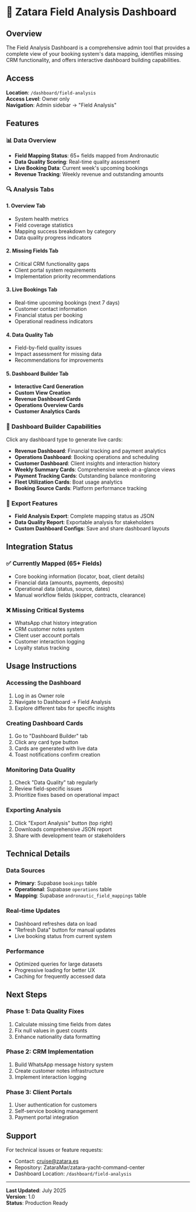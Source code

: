 # 🎯 Zatara Field Analysis Dashboard

## Overview

The Field Analysis Dashboard is a comprehensive admin tool that provides a complete view of your booking system's data mapping, identifies missing CRM functionality, and offers interactive dashboard building capabilities.

## Access

**Location**: `/dashboard/field-analysis`  
**Access Level**: Owner only  
**Navigation**: Admin sidebar → "Field Analysis"

## Features

### 📊 **Data Overview**
- **Field Mapping Status**: 65+ fields mapped from Andronautic
- **Data Quality Scoring**: Real-time quality assessment  
- **Live Booking Data**: Current week's upcoming bookings
- **Revenue Tracking**: Weekly revenue and outstanding amounts

### 🔍 **Analysis Tabs**

#### 1. Overview Tab
- System health metrics
- Field coverage statistics  
- Mapping success breakdown by category
- Data quality progress indicators

#### 2. Missing Fields Tab
- Critical CRM functionality gaps
- Client portal system requirements
- Implementation priority recommendations

#### 3. Live Bookings Tab
- Real-time upcoming bookings (next 7 days)
- Customer contact information
- Financial status per booking
- Operational readiness indicators

#### 4. Data Quality Tab
- Field-by-field quality issues
- Impact assessment for missing data
- Recommendations for improvements

#### 5. Dashboard Builder Tab
- **Interactive Card Generation**
- **Custom View Creation**
- **Revenue Dashboard Cards**
- **Operations Overview Cards**  
- **Customer Analytics Cards**

### 🚀 **Dashboard Builder Capabilities**

Click any dashboard type to generate live cards:

- **Revenue Dashboard**: Financial tracking and payment analytics
- **Operations Dashboard**: Booking operations and scheduling
- **Customer Dashboard**: Client insights and interaction history
- **Weekly Summary Cards**: Comprehensive week-at-a-glance views
- **Payment Tracking Cards**: Outstanding balance monitoring
- **Fleet Utilization Cards**: Boat usage analytics
- **Booking Source Cards**: Platform performance tracking

### 💾 **Export Features**

- **Field Analysis Export**: Complete mapping status as JSON
- **Data Quality Report**: Exportable analysis for stakeholders
- **Custom Dashboard Configs**: Save and share dashboard layouts

## Integration Status

### ✅ **Currently Mapped (65+ Fields)**
- Core booking information (locator, boat, client details)
- Financial data (amounts, payments, deposits)  
- Operational data (status, source, dates)
- Manual workflow fields (skipper, contracts, clearance)

### ❌ **Missing Critical Systems**
- WhatsApp chat history integration
- CRM customer notes system
- Client user account portals
- Customer interaction logging
- Loyalty status tracking

## Usage Instructions

### Accessing the Dashboard
1. Log in as Owner role
2. Navigate to Dashboard → Field Analysis
3. Explore different tabs for specific insights

### Creating Dashboard Cards
1. Go to "Dashboard Builder" tab
2. Click any card type button
3. Cards are generated with live data
4. Toast notifications confirm creation

### Monitoring Data Quality  
1. Check "Data Quality" tab regularly
2. Review field-specific issues
3. Prioritize fixes based on operational impact

### Exporting Analysis
1. Click "Export Analysis" button (top right)
2. Downloads comprehensive JSON report
3. Share with development team or stakeholders

## Technical Details

### Data Sources
- **Primary**: Supabase `bookings` table
- **Operational**: Supabase `operations` table  
- **Mapping**: Supabase `andronautic_field_mappings` table

### Real-time Updates
- Dashboard refreshes data on load
- "Refresh Data" button for manual updates
- Live booking status from current system

### Performance
- Optimized queries for large datasets
- Progressive loading for better UX
- Caching for frequently accessed data

## Next Steps

### Phase 1: Data Quality Fixes
1. Calculate missing time fields from dates
2. Fix null values in guest counts
3. Enhance nationality data formatting

### Phase 2: CRM Implementation  
1. Build WhatsApp message history system
2. Create customer notes infrastructure
3. Implement interaction logging

### Phase 3: Client Portals
1. User authentication for customers
2. Self-service booking management
3. Payment portal integration

## Support

For technical issues or feature requests:
- Contact: cruise@zatara.es
- Repository: ZataraMar/zatara-yacht-command-center
- Dashboard Location: `/dashboard/field-analysis`

---

**Last Updated**: July 2025  
**Version**: 1.0  
**Status**: Production Ready

